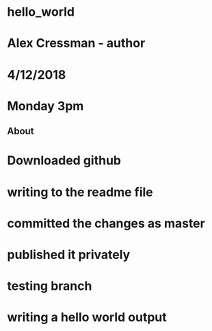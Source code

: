 # hello_world
# Alex Cressman - author
# 4/12/2018
# Monday 3pm
## About

# Downloaded github
# writing to the readme file
# committed the changes as master
# published it privately
# testing branch
# writing a hello world output
